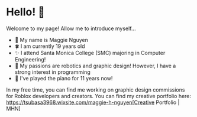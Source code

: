 # Hello! 👋
Welcome to my page! Allow me to introduce myself...
- 🌸 My name is Maggie Nguyen
- 🍀 I am currently 19 years old
- ✨ I attend Santa Monica College (SMC) majoring in Computer Engineering! 
- 💖 My passions are robotics and graphic design! However, I have a strong interest in programming
- 🎹 I've played the piano for 11 years now! 

In my free time, you can find me working on graphic design commissions for Roblox developers and creators.
You can find my creative portfolio here: https://tsubasa3968.wixsite.com/maggie-h-nguyen[Creative Portfolio | MHN]
